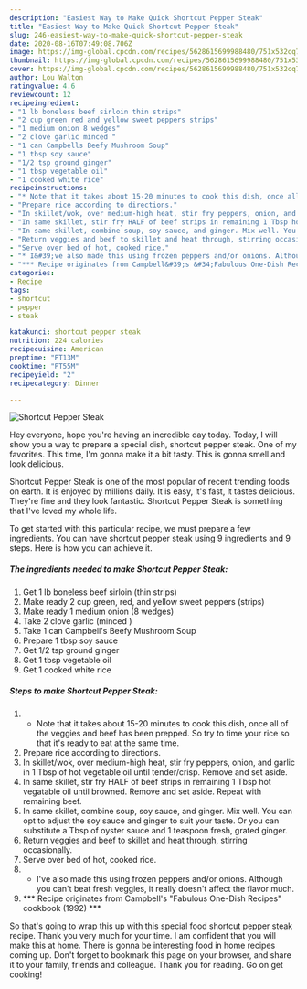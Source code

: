 ```yaml
---
description: "Easiest Way to Make Quick Shortcut Pepper Steak"
title: "Easiest Way to Make Quick Shortcut Pepper Steak"
slug: 246-easiest-way-to-make-quick-shortcut-pepper-steak
date: 2020-08-16T07:49:08.706Z
image: https://img-global.cpcdn.com/recipes/5628615699988480/751x532cq70/shortcut-pepper-steak-recipe-main-photo.jpg
thumbnail: https://img-global.cpcdn.com/recipes/5628615699988480/751x532cq70/shortcut-pepper-steak-recipe-main-photo.jpg
cover: https://img-global.cpcdn.com/recipes/5628615699988480/751x532cq70/shortcut-pepper-steak-recipe-main-photo.jpg
author: Lou Walton
ratingvalue: 4.6
reviewcount: 12
recipeingredient:
- "1 lb boneless beef sirloin thin strips"
- "2 cup green red and yellow sweet peppers strips"
- "1 medium onion 8 wedges"
- "2 clove garlic minced "
- "1 can Campbells Beefy Mushroom Soup"
- "1 tbsp soy sauce"
- "1/2 tsp ground ginger"
- "1 tbsp vegetable oil"
- "1 cooked white rice"
recipeinstructions:
- "* Note that it takes about 15-20 minutes to cook this dish, once all of the veggies and beef has been prepped. So try to time your rice so that it&#39;s ready to eat at the same time."
- "Prepare rice according to directions."
- "In skillet/wok, over medium-high heat, stir fry peppers, onion, and garlic in 1 Tbsp of hot vegetable oil until tender/crisp. Remove and set aside."
- "In same skillet, stir fry HALF of beef strips in remaining 1 Tbsp hot vegatable oil until browned. Remove and set aside. Repeat with remaining beef."
- "In same skillet, combine soup, soy sauce, and ginger. Mix well. You can opt to adjust the soy sauce and ginger to suit your taste. Or you can substitute a Tbsp of oyster sauce and 1 teaspoon fresh, grated ginger."
- "Return veggies and beef to skillet and heat through, stirring occasionally."
- "Serve over bed of hot, cooked rice."
- "* I&#39;ve also made this using frozen peppers and/or onions. Although you can&#39;t beat fresh veggies, it really doesn&#39;t affect the flavor much."
- "*** Recipe originates from Campbell&#39;s &#34;Fabulous One-Dish Recipes&#34; cookbook (1992) ***"
categories:
- Recipe
tags:
- shortcut
- pepper
- steak

katakunci: shortcut pepper steak 
nutrition: 224 calories
recipecuisine: American
preptime: "PT13M"
cooktime: "PT55M"
recipeyield: "2"
recipecategory: Dinner

---
```



![Shortcut Pepper Steak](https://img-global.cpcdn.com/recipes/5628615699988480/751x532cq70/shortcut-pepper-steak-recipe-main-photo.jpg)

Hey everyone, hope you're having an incredible day today. Today, I will show you a way to prepare a special dish, shortcut pepper steak. One of my favorites. This time, I'm gonna make it a bit tasty. This is gonna smell and look delicious.



Shortcut Pepper Steak is one of the most popular of recent trending foods on earth. It is enjoyed by millions daily. It is easy, it's fast, it tastes delicious. They're fine and they look fantastic. Shortcut Pepper Steak is something that I've loved my whole life.


To get started with this particular recipe, we must prepare a few ingredients. You can have shortcut pepper steak using 9 ingredients and 9 steps. Here is how you can achieve it.

<!--inarticleads1-->

##### The ingredients needed to make Shortcut Pepper Steak:

1. Get 1 lb boneless beef sirloin (thin strips)
1. Make ready 2 cup green, red, and yellow sweet peppers (strips)
1. Make ready 1 medium onion (8 wedges)
1. Take 2 clove garlic (minced )
1. Take 1 can Campbell&#39;s Beefy Mushroom Soup
1. Prepare 1 tbsp soy sauce
1. Get 1/2 tsp ground ginger
1. Get 1 tbsp vegetable oil
1. Get 1 cooked white rice




<!--inarticleads2-->

##### Steps to make Shortcut Pepper Steak:

1. * Note that it takes about 15-20 minutes to cook this dish, once all of the veggies and beef has been prepped. So try to time your rice so that it&#39;s ready to eat at the same time.
1. Prepare rice according to directions.
1. In skillet/wok, over medium-high heat, stir fry peppers, onion, and garlic in 1 Tbsp of hot vegetable oil until tender/crisp. Remove and set aside.
1. In same skillet, stir fry HALF of beef strips in remaining 1 Tbsp hot vegatable oil until browned. Remove and set aside. Repeat with remaining beef.
1. In same skillet, combine soup, soy sauce, and ginger. Mix well. You can opt to adjust the soy sauce and ginger to suit your taste. Or you can substitute a Tbsp of oyster sauce and 1 teaspoon fresh, grated ginger.
1. Return veggies and beef to skillet and heat through, stirring occasionally.
1. Serve over bed of hot, cooked rice.
1. * I&#39;ve also made this using frozen peppers and/or onions. Although you can&#39;t beat fresh veggies, it really doesn&#39;t affect the flavor much.
1. *** Recipe originates from Campbell&#39;s &#34;Fabulous One-Dish Recipes&#34; cookbook (1992) ***




So that's going to wrap this up with this special food shortcut pepper steak recipe. Thank you very much for your time. I am confident that you will make this at home. There is gonna be interesting food in home recipes coming up. Don't forget to bookmark this page on your browser, and share it to your family, friends and colleague. Thank you for reading. Go on get cooking!
